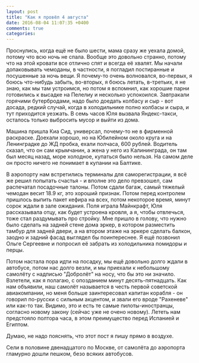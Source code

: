 ```yaml
---
layout: post
title: "Как я провёл 4 августа"
date: 2016-08-04 11:07:35 +0400
comments: true
categories: 
---
```

Проснулись, когда ещё не было шести, мама сразу же уехала домой, потому что всю ночь не спала. Вообще это довольно странно, потому что на этой кровати все отлично спят и всегда её хвалят. Мы начали допаковывать чемоданы, в частности, я погладил постиранные и посушенные за ночь вещи. Я почему-то очень волновался, во-первых, я боюсь что-нибудь забыть, во-вторых, я боюсь летать, в-третьих, я не знаю, как мы там устроимся, но потом я вспомнил, как хорошие парни готовились к высадке на Пелелиу и несколько успокоился. Завтракали горячими бутербродами, надо было доедать колбасу и сыр - вот досада, редкий случай, когда в холодильнике полно колбасы и сыра, и тут приходится уезжать. В семь часов Юля вызвала Яндекс-такси, осталось только выбросить мусор и выйти из дома.

Машина пришла Киа Сид, универсал, почему-то не в фирменной раскраске. Доехали хорошо, но на Юбилейном около круга и на Ленинградке до ЖД пробка, ехали полчаса, 600 рублей. Водитель сказал, что он сам крымчанин, а жена у него из Калининграда, он там был месяц назад, море холодное, купаться было нельзя. На самом деле он просто ничего не понимает в купании на Балтике.

В аэропорту нам встретились терминалы для саморегистрации, я всё же решил попытать счастья - и вполне это дело превзошел, сам распечатал посадочные талоны. Потом сдали багаж, самый тяжелый чемодан весит 18.9 кг, это хороший признак. Потом перед контролем пришлось выпить пакет кефира на всех, потом некоторое время, минут сорок ждали в зале ожидания. Поля играла Майнкрафт, Юля рассказывала отцу, как будет устроена кровля, а я, чтобы отвлечься, тоже стал раздумывать про стройку. Мне пришло в голову, что нужно было сделать на задней стене дома эркер, в котором разместить тамбур для задней двери, а на втором этаже на эркере сделать балкон, заодно и задний фасад выглядел бы поинтереснее. Я ещё позвонил Ольге Сергеевне и попросил её забрать из холодильника помидоры и перцы.

Потом настала пора идти на посадку, мы ещё довольно долго ждали в автобусе, потом нас долго везли, и мы приехали к небольшому самолёту с надписью "Добролёт" на носу, что бы это ни значило. Взлетели, как я полагаю, с опозданием минут десять-пятнадцать. Как нам объявили, наш самолёт называется в честь первой советской авиакомпании, но меня больше заинтересовал капитан корабля - он говорил по-русски с сильным акцентом, и звали его вроде "Рахеневе" или как-то так. Видимо, это и есть те самые пилоты-иностранцы, согласно новому закону (сейчас уже не очено новому). Лететь нам предстояло полтора часа, в этом преимущество перед Испанией и Египтом.

Думаю, не надо пояснять, что этот пост я пишу прямо в воздухе.

Сели в половине двенадцатого по Москве, от самолёта до аэропорта гламурно дошли пешком, безо всяких автобусов. 